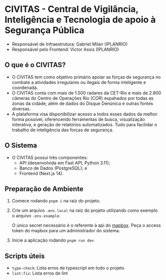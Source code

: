 # CIVITAS - Central de Vigilância, Inteligência e Tecnologia de apoio à Segurança Pública
- Responsável de Infraestrutura: Gabriel Milan (IPLANRIO)
- Responsável pelo Frontend: Victor Assis (IPLANRIO)

## O que é o CIVITAS?
- O CIVITAS tem como objetivo primário apoiar as forças de segurança no combate a atividades irregulares ou ilegais de forma inteligente e coordenada.
- O CIVITAS conta com mais de 1.500 radares da CET-Rio e mais de 2.800 câmeras do Centro de Operações Rio (COR) espahados por todas as zonas da cidade, além de dados do Disque Denúnica e outras fontes diversas.
- A plataforma visa disponibilizar acesso a todos esses dados da melhor forma possível, oferencendo ferramentas de busca, visualização interativa, e geração de relatórios automatizados. Tudo para facilidar o trabalho de inteligência das forças de segurança.

## O Sistema
- O CIVITAS possui três componentes:
  - API (desenvolvida em Fast API, Python 3.11);
  - Banco de Dados (PostgreSQL); e
  - Frontend (Next.js 14).

## Preparação de Ambiente
1. Comece rodando `pnpm i` na raiz do projeto.
2. Crie um arquivo  `.env.local` na raiz do projeto utilizando como exemplo o arquivo `.env.example`.
  
    O único secret necessário é o referente à api do [mapbox](https://www.mapbox.com/). Peça o access token do mapbox para um administrador do sistema.
3. Inicie a aplicação rodando `pnpm run dev`

## Scripts úteis
- `type-check`: Lista erros de typescript em todo o projeto
- `lint:fix`: Lista erros de lint